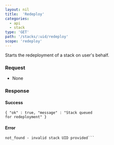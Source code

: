 ```yaml
---
layout: nil
title:  'Redeploy'
categories:
  - api
  - stack
type: 'GET'
path: '/stacks/:uid/redeploy'
scope: 'redeploy'
---
```


Starts the redeployment of a stack on user's behalf.

### Request

* None

### Response

#### Success

<code class="inline-code">{ "ok" : true,  "message" : "Stack queued for redeployment" }</code>

#### Error

```bad_request - no stack UID provided
not_found - invalid stack UID provided```

